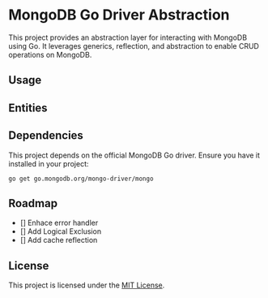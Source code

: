 # MongoDB Go Driver Abstraction

This project provides an abstraction layer for interacting with MongoDB using Go. It leverages generics, reflection, and abstraction to enable CRUD operations on MongoDB.

## Usage

## Entities

## Dependencies

This project depends on the official MongoDB Go driver. Ensure you have it installed in your project:

```shell
go get go.mongodb.org/mongo-driver/mongo
```

## Roadmap

- [] Enhace error handler
- [] Add Logical Exclusion
- [] Add cache reflection

## License

This project is licensed under the [MIT License](LICENSE).

